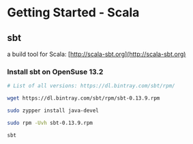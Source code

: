 # Getting Started - Scala
## sbt
a build tool for Scala: [http://scala-sbt.org](http://scala-sbt.org)

### Install sbt on OpenSuse 13.2

```sh
# List of all versions: https://dl.bintray.com/sbt/rpm/

wget https://dl.bintray.com/sbt/rpm/sbt-0.13.9.rpm

sudo zypper install java-devel

sudo rpm -Uvh sbt-0.13.9.rpm

sbt
```
